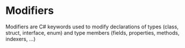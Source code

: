 # **Modifiers**

Modifiers are C# keywords used to modify declarations of types (class, struct, interface, enum) and type members (fields, properties, methods, indexers, ...)